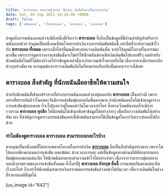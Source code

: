 ```yaml
---
title: 'ตารางบอล ทำความรู้จักกับ วิธีง่ายๆ ที่เพิ่มโอกาสในการทำเงิน'
date: Sat, 04 Sep 2021 14:24:48 +0000
draft: false
tags: ['พนันบอล', 'เว็บแทงบอล', 'แทงบอล', 'แทงบอล']
---
```


ถ้าพูดถึงการพนันบอลแล้วจะมีสิ่งหนึ่งที่เรียกว่า **ตารางบอล** ซึ่งถือเป็นข้อมูลที่มีส่วนสำคัญสำหรับการพนันบอลด้วย ถ้าคุณเป็นหนึ่งคนที่สนใจอยากทำเงินจากการเดิมพันชนิดนี้ อย่าลืมที่จะทำความเข้าใจกับ **ตารางบอล ทั้งหมด** เพราะเมื่อไหร่ที่คุณศึกษาก่อนวางเดิมพันนั้น จะทำให้คุณมีโอกาสในการชนะมากขึ้น เพราะการดูตารางการแข่งขันนั้นจะไม่ทำให้นักพนันต้องเสียเงินเดิมพันไปแบบฟรีๆ แต่สำหรับนักพนันมือใหม่ก็ไม่ต้องกังวลไปว่าข้อมูลเหล่านั้นจะทำความเข้าใจยากหรือไม่ เนื่องจากจะมีการแยกลีกต่างๆอย่างชัดเจน หากคุณต้องการวางเดิมพันลีกใดก็สามารถเลือกลีกนั้นแบบเจาะจงได้เลย

**ตารางบอล สิ่งสำคัญ ที่นักพนันมืออาชีพให้ความสนใจ**
----------------------------------------------------

สำหรับนักพนันที่เข้ามาสร้างรายได้จากการพนันบอลแล้วคงคุ้นเคยกับ **ตารางบอล** เป็นอย่างดี เพราะอย่างที่ทราบกันดีว่าในแต่ละวันมีการแข่งขันฟุตบอลเกิดขึ้นมากมาย ถ้านักพนันคนใดไม่เข้ามาดูตารางการแข่งขันฟุตบอลเลย ก็จะไม่รู้เลยว่าคู่ไหนแข่งวันใดเวลาเท่าไหร่ ซึ่งทางเว็บพนันบอลก็จะมีการรวบรวม **ตารางบอล ทุกลีก** ให้นักพนันได้เข้ามาศึกษาข้อมูลได้อย่างง่ายๆ เพื่อเลือกวางเดิมพันได้อย่างทันเวลา ที่สำคัญการดูตารางการแข่งขันเหล่านี้นักพนันสามารถใช้เป็นข้อมูลในการวิเคราะห์บอลได้อีกด้วย

### **ทำไมต้องดูตารางบอล ตารางบอล สามารถบอกอะไรบ้าง**

หากคุณเป็นหนึ่งคนที่ไม่อยากพลาดโอกาสในการทำเงิน [**ตารางบอล**](/archives/) ถือเป็นสิ่งสำคัญอย่างมาก เพราะไม่ได้บอกเพียงคะแนนการแข่งขัน ผลแพ้ชนะ ช่วงเวลาการเตะ แต่เป็นข้อมูลทางด้านสถิติที่สามารถแยกทีมฟุตบอลของแต่ละลีก ให้นักพนันสามารถทำความเข้าใจได้อย่างง่ายๆ เนื่องจากว่าตารางฟุตบอลจะบอกถึงภาพรวมของการแข่งขันทั้งหมด ยิ่งใครที่รู้ **ตารางบอล อังกฤษ คืนนี้** การมาพบกันของแต่ละทีมเร็วเท่าไหร่ ก็จะทำให้นักพนันสามารถวิเคราะห์ผลการแข่งขันล่วงหน้าได้ทันเวลา เพื่อวางเดิมพันในช่วงที่ราคาบอลดีที่สุดได้

\[ux\_image id="642"\]